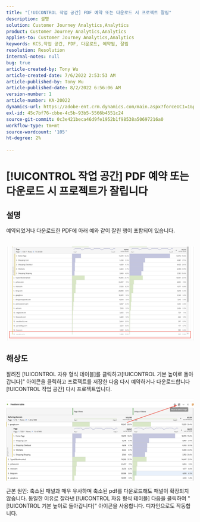 ```yaml
---
title: "[!UICONTROL 작업 공간] PDF 예약 또는 다운로드 시 프로젝트 잘림"
description: 설명
solution: Customer Journey Analytics,Analytics
product: Customer Journey Analytics,Analytics
applies-to: Customer Journey Analytics,Analytics
keywords: KCS,작업 공간, PDF, 다운로드, 예약됨, 잘림
resolution: Resolution
internal-notes: null
bug: true
article-created-by: Tony Wu
article-created-date: 7/6/2022 2:53:53 AM
article-published-by: Tony Wu
article-published-date: 8/2/2022 6:56:06 AM
version-number: 1
article-number: KA-20022
dynamics-url: https://adobe-ent.crm.dynamics.com/main.aspx?forceUCI=1&pagetype=entityrecord&etn=knowledgearticle&id=0a8bd2d7-d6fc-ec11-82e5-000d3a3b090d
exl-id: 45c7bf76-cbbe-4c5b-93b5-5566b4551c24
source-git-commit: 0c3e421beca46d9fe1952b1f98538a50697216a0
workflow-type: tm+mt
source-wordcount: '105'
ht-degree: 2%

---
```


# [!UICONTROL 작업 공간] PDF 예약 또는 다운로드 시 프로젝트가 잘립니다

## 설명

예약되었거나 다운로드한 PDF에 아래 예와 같이 잘린 행이 포함되어 있습니다.<br><br>
<br>![](assets/___140e6ba7-d7fc-ec11-82e5-000d3a3b090d___.png)

## 해상도


잘려진 [!UICONTROL 자유 형식 테이블]를 클릭하고[!UICONTROL 기본 높이로 돌아갑니다]&quot; 아이콘을 클릭하고 프로젝트를 저장한 다음 다시 예약하거나 다운로드합니다 [!UICONTROL 작업 공간] 다시 프로젝트입니다.

![](assets/e9fea250-d7fc-ec11-82e5-000d3a3b090d.png)

근본 원인: 축소된 패널과 매우 유사하며 축소된 pdf를 다운로드해도 패널이 확장되지 않습니다.
동일한 이유로 잘라낸 [!UICONTROL 자유 형식 테이블] 다음을 클릭하여 &quot;[!UICONTROL 기본 높이로 돌아갑니다]&quot; 아이콘을 사용합니다. 디자인으로도 작동합니다.
